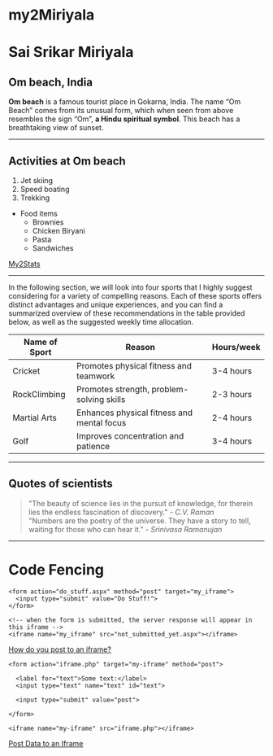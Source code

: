 # my2Miriyala

# Sai Srikar Miriyala
## Om beach, India
**Om beach** is a famous tourist place in Gokarna, India. The name “Om Beach” comes from its unusual form, which when seen from above resembles the sign “Om”, **a Hindu spiritual symbol**. This beach has a breathtaking view of sunset.

--------------------
## Activities at Om beach
1. Jet skiing
2. Speed boating
3. Trekking
- Food items
    - Brownies
    - Chicken Biryani
    - Pasta
    - Sandwiches


[My2Stats](My2Stats.md)

----------------------

In the following section, we will look into four sports that I highly suggest considering for a variety of compelling reasons. Each of these sports offers distinct advantages and unique experiences, and you can find a summarized overview of these recommendations in the table provided below, as well as the suggested weekly time allocation.

|Name of Sport | Reason                                    | Hours/week|
|--------------|-------------------------------------------|-----------|
|Cricket       | Promotes physical fitness and teamwork    | 3-4 hours |
|RockClimbing  | Promotes strength, problem-solving skills | 2-3 hours |
|Martial Arts  | Enhances physical fitness and mental focus| 2-4 hours |
|Golf          | Improves concentration and patience       | 3-4 hours |


-------------------
## Quotes of scientists
> "The beauty of science lies in the pursuit of knowledge, for therein lies the endless fascination of discovery." - *C.V. Raman* <br>
> "Numbers are the poetry of the universe. They have a story to tell, waiting for those who can hear it." - *Srinivasa Ramanujan*

-------------------
# Code Fencing

```
<form action="do_stuff.aspx" method="post" target="my_iframe">
  <input type="submit" value="Do Stuff!">
</form>

<!-- when the form is submitted, the server response will appear in this iframe -->
<iframe name="my_iframe" src="not_submitted_yet.aspx"></iframe>
```
[How do you post to an iframe?](https://stackoverflow.com/questions/168455/how-do-you-post-to-an-iframe)

```
<form action="iframe.php" target="my-iframe" method="post">
			
  <label for="text">Some text:</label>
  <input type="text" name="text" id="text">
			
  <input type="submit" value="post">
			
</form>
		
<iframe name="my-iframe" src="iframe.php"></iframe>
```

[Post Data to an Iframe](https://css-tricks.com/snippets/html/post-data-to-an-iframe/)
